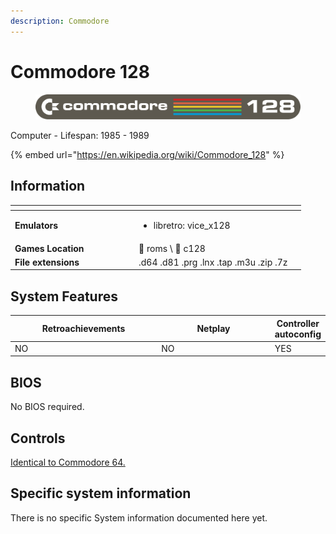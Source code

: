 ```yaml
---
description: Commodore
---
```


# Commodore 128

<div align="left"><figure><img src="https://raw.githubusercontent.com/fabricecaruso/es-theme-carbon/52ff37c9e265587d006945a2ba695b5a962b3a3d/art/logos/c128.svg" alt=""><figcaption></figcaption></figure></div>

Computer - Lifespan: 1985 - 1989

{% embed url="https://en.wikipedia.org/wiki/Commodore_128" %}

## Information

<table data-header-hidden><thead><tr><th width="184"></th><th></th><th data-hidden></th></tr></thead><tbody><tr><td><strong>Emulators</strong></td><td><ul><li>libretro: vice_x128</li></ul></td><td></td></tr><tr><td><strong>Games Location</strong></td><td><span data-gb-custom-inline data-tag="emoji" data-code="1f4c1">📁</span> roms \ <span data-gb-custom-inline data-tag="emoji" data-code="1f4c2">📂</span> c128</td><td></td></tr><tr><td><strong>File extensions</strong></td><td>.d64 .d81 .prg .lnx .tap .m3u .zip .7z</td><td></td></tr></tbody></table>

## System Features

<table><thead><tr><th width="245">Retroachievements</th><th width="200">Netplay</th><th>Controller autoconfig</th></tr></thead><tbody><tr><td>NO</td><td>NO</td><td>YES</td></tr></tbody></table>

## BIOS

No BIOS required.

## Controls

[Identical to Commodore 64.](commodore-64.md#controls)

## Specific system information

There is no specific System information documented here yet.
